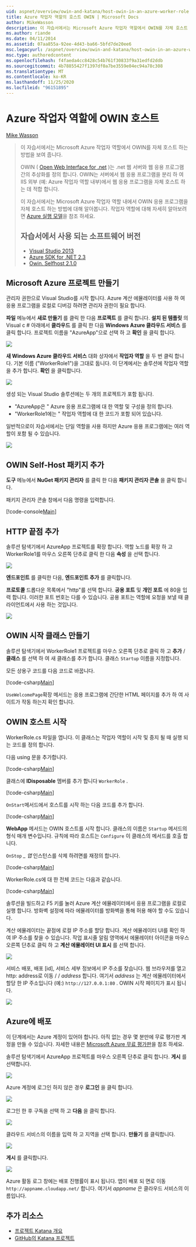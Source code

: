 ```yaml
---
uid: aspnet/overview/owin-and-katana/host-owin-in-an-azure-worker-role
title: Azure 작업자 역할의 호스트 OWIN | Microsoft Docs
author: MikeWasson
description: 이 자습서에서는 Microsoft Azure 작업자 역할에서 OWIN를 자체 호스트 하는 방법을 보여 줍니다. OWIN (Open Web Interface for .NET)는 .NET 웹 서버 간의 추상화를 정의 합니다.
ms.author: riande
ms.date: 04/11/2014
ms.assetid: 07aa855a-92ee-4d43-ba66-5bfd7de20ee6
msc.legacyurl: /aspnet/overview/owin-and-katana/host-owin-in-an-azure-worker-role
msc.type: authoredcontent
ms.openlocfilehash: f4faeda4cc8428c54b761f30833f9a31edfd2ddb
ms.sourcegitcommit: 4b78855427f1397df0a7be3559e04ec94a78c308
ms.translationtype: MT
ms.contentlocale: ko-KR
ms.lasthandoff: 11/25/2020
ms.locfileid: "96151895"
---
```

# <a name="host-owin-in-an-azure-worker-role"></a>Azure 작업자 역할에 OWIN 호스트

[Mike Wasson](https://github.com/MikeWasson)

> 이 자습서에서는 Microsoft Azure 작업자 역할에서 OWIN를 자체 호스트 하는 방법을 보여 줍니다.
>
> OWIN ( [Open Web Interface for .net](http://owin.org/) )는 .net 웹 서버와 웹 응용 프로그램 간의 추상화를 정의 합니다. OWIN는 서버에서 웹 응용 프로그램을 분리 하 여 IIS 외부 (예: Azure 작업자 역할 내부)에서 웹 응용 프로그램을 자체 호스트 하는 데 적합 합니다.
>
> 이 자습서에서는 Microsoft Azure 작업자 역할 내에서 OWIN 응용 프로그램을 자체 호스트 하는 방법에 대해 알아봅니다. 작업자 역할에 대해 자세히 알아보려면 [Azure 실행 모델](https://azure.microsoft.com/documentation/articles/fundamentals-application-models/#CloudServices)을 참조 하세요.
>
> ## <a name="software-versions-used-in-the-tutorial"></a>자습서에서 사용 되는 소프트웨어 버전
>
>
> - [Visual Studio 2013](https://my.visualstudio.com/Downloads?q=visual%20studio%202013)
> - [Azure SDK for .NET 2.3](https://azure.microsoft.com/downloads/)
> - [Owin. Selfhost 2.1.0](http://www.nuget.org/packages/Microsoft.Owin.SelfHost/2.1.0)

## <a name="create-a-microsoft-azure-project"></a>Microsoft Azure 프로젝트 만들기

관리자 권한으로 Visual Studio를 시작 합니다. Azure 계산 에뮬레이터를 사용 하 여 응용 프로그램을 로컬로 디버깅 하려면 관리자 권한이 필요 합니다.

**파일** 메뉴에서 **새로 만들기** 를 클릭 한 다음 **프로젝트** 를 클릭 합니다. **설치 된 템플릿** 의 Visual c # 아래에서 **클라우드** 를 클릭 한 다음 **Windows Azure 클라우드 서비스** 를 클릭 합니다. 프로젝트 이름을 "AzureApp"으로 선택 하 고 **확인** 을 클릭 합니다.

[![](host-owin-in-an-azure-worker-role/_static/image2.png)](host-owin-in-an-azure-worker-role/_static/image1.png)

**새 Windows Azure 클라우드 서비스** 대화 상자에서 **작업자 역할** 을 두 번 클릭 합니다. 기본 이름 ("WorkerRole1")을 그대로 둡니다. 이 단계에서는 솔루션에 작업자 역할을 추가 합니다. **확인** 을 클릭합니다.

[![](host-owin-in-an-azure-worker-role/_static/image4.png)](host-owin-in-an-azure-worker-role/_static/image3.png)

생성 되는 Visual Studio 솔루션에는 두 개의 프로젝트가 포함 됩니다.

- &quot;AzureApp은 &quot; Azure 응용 프로그램에 대 한 역할 및 구성을 정의 합니다.
- &quot;WorkerRole1에는 &quot; 작업자 역할에 대 한 코드가 포함 되어 있습니다.

일반적으로이 자습서에서는 단일 역할을 사용 하지만 Azure 응용 프로그램에는 여러 역할이 포함 될 수 있습니다.

![](host-owin-in-an-azure-worker-role/_static/image5.png)

## <a name="add-the-owin-self-host-packages"></a>OWIN Self-Host 패키지 추가

**도구** 메뉴에서 **NuGet 패키지 관리자** 를 클릭 한 다음 **패키지 관리자 콘솔** 을 클릭 합니다.

패키지 관리자 콘솔 창에서 다음 명령을 입력합니다.

[!code-console[Main](host-owin-in-an-azure-worker-role/samples/sample1.cmd)]

## <a name="add-an-http-endpoint"></a>HTTP 끝점 추가

솔루션 탐색기에서 AzureApp 프로젝트를 확장 합니다. 역할 노드를 확장 하 고 WorkerRole1를 마우스 오른쪽 단추로 클릭 한 다음 **속성** 을 선택 합니다.

![](host-owin-in-an-azure-worker-role/_static/image6.png)

**엔드포인트** 를 클릭한 다음, **엔드포인트 추가** 를 클릭합니다.

**프로토콜** 드롭다운 목록에서 "http"를 선택 합니다. **공용 포트** 및 **개인 포트** 에 80을 입력 합니다. 이러한 포트 번호는 다를 수 있습니다. 공용 포트는 역할에 요청을 보낼 때 클라이언트에서 사용 하는 것입니다.

[![](host-owin-in-an-azure-worker-role/_static/image8.png)](host-owin-in-an-azure-worker-role/_static/image7.png)

## <a name="create-the-owin-startup-class"></a>OWIN 시작 클래스 만들기

솔루션 탐색기에서 WorkerRole1 프로젝트를 마우스 오른쪽 단추로 클릭 하 고 **추가**  /  **클래스** 를 선택 하 여 새 클래스를 추가 합니다. 클래스 `Startup` 이름을 지정합니다.

모든 상용구 코드를 다음 코드로 바꿉니다.

[!code-csharp[Main](host-owin-in-an-azure-worker-role/samples/sample2.cs)]

`UseWelcomePage`확장 메서드는 응용 프로그램에 간단한 HTML 페이지를 추가 하 여 사이트가 작동 하는지 확인 합니다.

## <a name="start-the-owin-host"></a>OWIN 호스트 시작

WorkerRole.cs 파일을 엽니다. 이 클래스는 작업자 역할이 시작 및 중지 될 때 실행 되는 코드를 정의 합니다.

다음 using 문을 추가합니다.

[!code-csharp[Main](host-owin-in-an-azure-worker-role/samples/sample3.cs)]

클래스에 **IDisposable** 멤버를 추가 합니다 `WorkerRole` .

[!code-csharp[Main](host-owin-in-an-azure-worker-role/samples/sample4.cs)]

`OnStart`메서드에서 호스트를 시작 하는 다음 코드를 추가 합니다.

[!code-csharp[Main](host-owin-in-an-azure-worker-role/samples/sample5.cs?highlight=5)]

**WebApp** 메서드는 OWIN 호스트를 시작 합니다. 클래스의 이름은 `Startup` 메서드의 형식 매개 변수입니다. 규칙에 따라 호스트는 `Configure` 이 클래스의 메서드를 호출 합니다.

`OnStop` *\_ 앱* 인스턴스를 삭제 하려면를 재정의 합니다.

[!code-csharp[Main](host-owin-in-an-azure-worker-role/samples/sample6.cs)]

WorkerRole.cs에 대 한 전체 코드는 다음과 같습니다.

[!code-csharp[Main](host-owin-in-an-azure-worker-role/samples/sample7.cs)]

솔루션을 빌드하고 F5 키를 눌러 Azure 계산 에뮬레이터에서 응용 프로그램을 로컬로 실행 합니다. 방화벽 설정에 따라 에뮬레이터를 방화벽을 통해 허용 해야 할 수도 있습니다.

계산 에뮬레이터는 끝점에 로컬 IP 주소를 할당 합니다. 계산 에뮬레이터 UI를 확인 하 여 IP 주소를 찾을 수 있습니다. 작업 표시줄 알림 영역에서 에뮬레이터 아이콘을 마우스 오른쪽 단추로 클릭 하 고 **계산 에뮬레이터 UI 표시** 를 선택 합니다.

[![](host-owin-in-an-azure-worker-role/_static/image10.png)](host-owin-in-an-azure-worker-role/_static/image9.png)

서비스 배포, 배포 [id], 서비스 세부 정보에서 IP 주소를 찾습니다. 웹 브라우저를 열고 http: address로 이동 \/ \/ *address* 합니다. 여기서 *address* 는 계산 에뮬레이터에서 할당 한 IP 주소입니다 (예:) `http://127.0.0.1:80` . OWIN 시작 페이지가 표시 됩니다.

![](host-owin-in-an-azure-worker-role/_static/image11.png)

## <a name="deploy-to-azure"></a>Azure에 배포

이 단계에서는 Azure 계정이 있어야 합니다. 아직 없는 경우 몇 분만에 무료 평가판 계정을 만들 수 있습니다. 자세한 내용은 [Microsoft Azure 무료 평가판](https://azure.microsoft.com/pricing/free-trial/?WT.mc_id=A261C142F)을 참조 하세요.

솔루션 탐색기에서 AzureApp 프로젝트를 마우스 오른쪽 단추로 클릭 합니다. **게시** 를 선택합니다.

![](host-owin-in-an-azure-worker-role/_static/image12.png)

Azure 계정에 로그인 하지 않은 경우 **로그인** 을 클릭 합니다.

[![](host-owin-in-an-azure-worker-role/_static/image14.png)](host-owin-in-an-azure-worker-role/_static/image13.png)

로그인 한 후 구독을 선택 하 고 **다음** 을 클릭 합니다.

[![](host-owin-in-an-azure-worker-role/_static/image16.png)](host-owin-in-an-azure-worker-role/_static/image15.png)

클라우드 서비스의 이름을 입력 하 고 지역을 선택 합니다. **만들기** 를 클릭합니다.

![](host-owin-in-an-azure-worker-role/_static/image17.png)

**게시** 를 클릭합니다.

[![](host-owin-in-an-azure-worker-role/_static/image19.png)](host-owin-in-an-azure-worker-role/_static/image18.png)

Azure 활동 로그 창에는 배포 진행률이 표시 됩니다. 앱이 배포 되 면로 이동 `http://appname.cloudapp.net/` 합니다. 여기서 *appname* 은 클라우드 서비스의 이름입니다.

## <a name="additional-resources"></a>추가 리소스

- [프로젝트 Katana 개요](an-overview-of-project-katana.md)
- [GitHub의 Katana 프로젝트](https://github.com/aspnet/AspNetKatana/)
